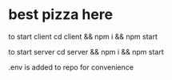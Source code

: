 # best pizza here

to start client
cd client && npm i && npm start

to start server
cd server && npm i && npm start

.env is added to repo for convenience
